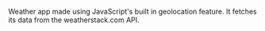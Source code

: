 Weather app made using JavaScript's built in geolocation feature.
It fetches its data from the weatherstack.com API.
